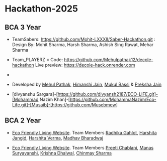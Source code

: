# Hackathon-2025

## BCA 3 Year

- TeamSabers: https://github.com/Mohit-LXXXII/Saber-Hackathon.git : Design By: Mohit Sharma, Harsh Sharma, Ashish Sing Rawat, Mehar Sharma 

- Team_PLAYERZ = Code: https://github.com/Mehulpathak12/decole-hackathon Live preview: https://decole-hack.onrender.com
-  
-  Developed by [Mehul Pathak](https://github.com/Mehulpathak12), [Himanshi Jain](https://github.com/devbyhimanshi), [Mukul Bassi](https://github.com/mukul007d-cole) & [Preksha Jain](https://github.com/preksha1178)

- [divyanshu Sargara]-[https://github.com/divyansh2187/ECO-LIFE.git]-[Mohammad Nazim Khan]-[https://github.com/MohammaNazim/Eco-Life.git]-[Musaib]-[https://github.com/Musebmew]


## BCA 2 Year

- [Eco Friendly Living Website](https://github.com/Harshita-jangid/Hackathon-Project.git). Team Members [Radhika Gahlot](https://github.com/RadhikaGahlot24), [Harshita Jangid](https://github.com/Harshita-jangid), [Harshita Verma](https://github.com/Harshitaverma21), [Madhav Bharadwaj](https://github.com/Madhav-Bharadwaj23)

- [Eco Friendly Living Website](https://github.com/preetichablani/green-living-portal.git). Team Members [Preeti Chablani](https://github.com/preetichablani), [Manas Suryavanshi](https://github.com/krieger-geist), [Krishna Dhalwal](https://github.com/Krishna-416/Green--living), [Chinmay Sharma](https://github.com/chinmay-sharma9090)


